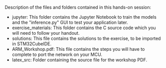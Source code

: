 Description of the files and folders contained in this hands-on session:
- jupyter: This folder contains the Jupyter Notebook to train the models and the "inference.py" GUI to test your application later.
- exercise_materials: This folder contains the C source code which you will need to follow your handout.
- solutions: This file contains the solutions to the exercise, to be imported in STM32CubeIDE.
- ARM_Workshop.pdf: This file contains the steps you will have to complete to port the network on your MCU.
- latex_src: Folder containing the source file for the workshop PDF.